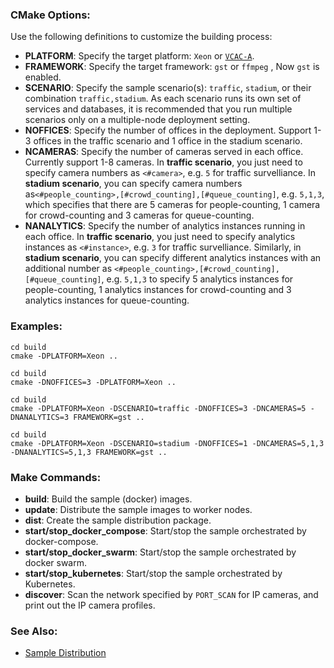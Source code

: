 
### CMake Options:

Use the following definitions to customize the building process:   
- **PLATFORM**: Specify the target platform: ```Xeon``` or [```VCAC-A```](vcac-a.md).   
- **FRAMEWORK**: Specify the target framework: ```gst``` or ```ffmpeg``` , Now ```gst``` is enabled.   
- **SCENARIO**: Specify the sample scenario(s): ```traffic```, ```stadium```, or their combination ```traffic,stadium```. As each scenario runs its own set of services and databases, it is recommended that you run multiple scenarios only on a multiple-node deployment setting.     
- **NOFFICES**: Specify the number of offices in the deployment. Support 1-3 offices in the traffic scenario and 1 office in the stadium scenario.       
- **NCAMERAS**: Specify the number of cameras served in each office. Currently support 1-8 cameras. In **traffic scenario**, you just need to specify camera numbers as ```<#camera>```, e.g. ```5``` for traffic survelliance. In **stadium scenario**, you can specify camera numbers as```<#people_counting>,[#crowd_counting],[#queue_counting]```,  e.g. ```5,1,3```, which specifies that there are 5 cameras for people-counting, 1 camera for crowd-counting and 3 cameras for queue-counting. 
- **NANALYTICS**: Specify the number of analytics instances running in each office. In **traffic scenario**, you just need to specify analytics instances as ```<#instance>```, e.g. ```3``` for traffic survelliance. Similarly, in **stadium scenario**, you can specify different analytics instances with an additional number as ```<#people_counting>,[#crowd_counting],[#queue_counting]```,  e.g. ```5,1,3``` to specify 5 analytics instances for people-counting, 1 analytics instances for crowd-counting and 3 analytics instances for queue-counting. 

### Examples:   

```
cd build
cmake -DPLATFORM=Xeon ..
```

```
cd build
cmake -DNOFFICES=3 -DPLATFORM=Xeon ..
```

```
cd build
cmake -DPLATFORM=Xeon -DSCENARIO=traffic -DNOFFICES=3 -DNCAMERAS=5 -DNANALYTICS=3 FRAMEWORK=gst ..
```

```
cd build
cmake -DPLATFORM=Xeon -DSCENARIO=stadium -DNOFFICES=1 -DNCAMERAS=5,1,3 -DNANALYTICS=5,1,3 FRAMEWORK=gst ..
```

### Make Commands:

- **build**: Build the sample (docker) images.  
- **update**: Distribute the sample images to worker nodes.  
- **dist**: Create the sample distribution package.   
- **start/stop_docker_compose**: Start/stop the sample orchestrated by docker-compose.  
- **start/stop_docker_swarm**: Start/stop the sample orchestrated by docker swarm.   
- **start/stop_kubernetes**: Start/stop the sample orchestrated by Kubernetes.   
- **discover**: Scan the network specified by `PORT_SCAN` for IP cameras, and print out the IP camera profiles.    

### See Also:

- [Sample Distribution](dist.md)   
